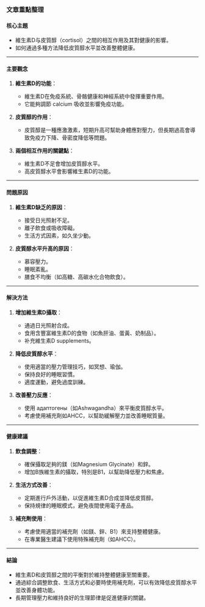 ### 文章重點整理

#### 核心主題
- 維生素D与皮質醇（cortisol）之間的相互作用及其對健康的影響。
- 如何通過多種方法降低皮質醇水平並改善整體健康。

---

#### 主要觀念
1. **維生素D的功能**：
   - 維生素D在免疫系統、骨骼健康和神經系統中發揮重要作用。
   - 它能夠調節 calcium 吸收並影響免疫功能。

2. **皮質醇的作用**：
   - 皮質醇是一種應激激素，短期升高可幫助身體應對壓力，但長期過高會導致免疫力下降、骨密度降低等問題。

3. **兩個相互作用的關鍵點**：
   - 維生素D不足會增加皮質醇水平。
   - 高皮質醇水平會影響維生素D的功能。

---

#### 問題原因
1. **維生素D缺乏的原因**：
   - 接受日光照射不足。
   - 離子飲食或吸收障礙。
   - 生活方式因素，如久坐少動。

2. **皮質醇水平升高的原因**：
   - 慕容壓力。
   - 睡眠紊亂。
   - 膳食不均衡（如高糖、高碳水化合物飲食）。

---

#### 解決方法
1. **增加維生素D攝取**：
   - 通過日光照射合成。
   - 食用含豐富維生素D的食物（如魚肝油、蛋黃、奶制品）。
   - 补充維生素D supplements。

2. **降低皮質醇水平**：
   - 使用適當的壓力管理技巧，如冥想、瑜伽。
   - 保持良好的睡眠習慣。
   - 適度運動，避免過度訓練。

3. **改善壓力反應**：
   - 使用 адаптогены（如Ashwagandha）來平衡皮質醇水平。
   - 考慮使用補充劑如AHCC，以幫助緩解壓力並改善睡眠質量。

---

#### 健康建議
1. **飲食調整**：
   - 確保攝取足夠的鎂（如Magnesium Glycinate）和鋅。
   - 增加B族維生素的攝取，特別是B1，以幫助降低壓力和焦慮。

2. **生活方式改善**：
   - 定期進行戶外活動，以促進維生素D合成並降低皮質醇。
   - 保持規律的睡眠模式，避免夜間使用電子產品。

3. **補充劑使用**：
   - 考慮使用適當的補充劑（如鎂、鋅、B1）來支持整體健康。
   - 在專業醫生建議下使用特殊補充劑（如AHCC）。

---

#### 結論
- 維生素D和皮質醇之間的平衡對於維持整體健康至關重要。
- 通過綜合調整飲食、生活方式和必要時使用補充劑，可以有效降低皮質醇水平並改善身體功能。
- 長期管理壓力和維持良好的生理節律是促進健康的關鍵。